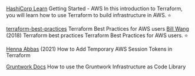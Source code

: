 
[HashiCorp Learn](https://learn.hashicorp.com/terraform/?track=getting-started#getting-started)
Getting Started - AWS
In this introduction to Terraform, you will learn how to use Terraform to build infrastructure in AWS.
:star:

[terraform-best-practices](https://github.com/ozbillwang/terraform-best-practices)
Terraform Best Practices for AWS users
[Bill Wang](https://medium.com/@ozbillwang/terraform-best-practices-72da22ed0dbf)
(2018) Terraform best practices
Terraform Best Practices for AWS users.
:star:

[Henna Abbas](https://support.circleci.com/hc/en-us/articles/360034981414-How-to-Add-Temporary-AWS-Session-Tokens-in-Terraform)
(2021) How to Add Temporary AWS Session Tokens in Terraform

[Gruntwork Docs](https://gruntwork.io/guides/foundations/how-to-use-gruntwork-infrastructure-as-code-library)
How to use the Gruntwork Infrastructure as Code Library
